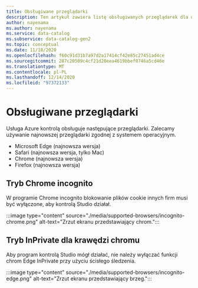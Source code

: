 ```yaml
---
title: Obsługiwane przeglądarki
description: Ten artykuł zawiera listę obsługiwanych przeglądarek dla usługi Azure kontrolą.
author: nayenama
ms.author: nayenama
ms.service: data-catalog
ms.subservice: data-catalog-gen2
ms.topic: conceptual
ms.date: 11/18/2020
ms.openlocfilehash: f60c91d31b7a97d2a17414cf42e85c27451ad4ce
ms.sourcegitcommit: 287c20509c4cf21d20eea4619bbef0746a5cd46e
ms.translationtype: MT
ms.contentlocale: pl-PL
ms.lasthandoff: 12/14/2020
ms.locfileid: "97372133"
---
```

# <a name="supported-browsers"></a>Obsługiwane przeglądarki 

Usługa Azure kontrolą obsługuje następujące przeglądarki. Zalecamy używanie najnowszej przeglądarki zgodnej z systemem operacyjnym. 

* Microsoft Edge (najnowsza wersja)
* Safari (najnowsza wersja, tylko Mac)
* Chrome (najnowsza wersja)
* Firefox (najnowsza wersja)

## <a name="chrome-incognito-mode"></a>Tryb Chrome incognito

 W programie Chrome incognito blokowanie plików cookie innych firm musi być wyłączone, aby kontrolą Studio działał.

:::image type="content" source="./media/supported-browsers/incognito-chrome.png" alt-text="Zrzut ekranu przedstawiający chrom.":::

## <a name="chromium-edge-inprivate-mode"></a>Tryb InPrivate dla krawędzi chromu

Aby program kontrolą Studio mógł działać, nie należy wyłączać funkcji chrom Edge InPrivate przy użyciu ścisłego śledzenia.

:::image type="content" source="./media/supported-browsers/incognito-edge.png" alt-text="Zrzut ekranu przedstawiający brzeg.":::